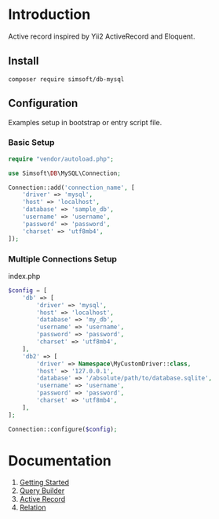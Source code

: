 # Introduction

Active record inspired by Yii2 ActiveRecord and Eloquent.

## Install

```shell
composer require simsoft/db-mysql
```

## Configuration

Examples setup in bootstrap or entry script file.

### Basic Setup

```php
require "vendor/autoload.php";

use Simsoft\DB\MySQL\Connection;

Connection::add('connection_name', [
    'driver' => 'mysql',
    'host' => 'localhost',
    'database' => 'sample_db',
    'username' => 'username',
    'password' => 'password',
    'charset' => 'utf8mb4',
]);
```

### Multiple Connections Setup

index.php
```php
$config = [
    'db' => [
        'driver' => 'mysql',
        'host' => 'localhost',
        'database' => 'my_db',
        'username' => 'username',
        'password' => 'password',
        'charset' => 'utf8mb4',
    ],
    'db2' => [
        'driver' => Namespace\MyCustomDriver::class,
        'host' => '127.0.0.1',
        'database' => '/absolute/path/to/database.sqlite',
        'username' => 'username',
        'password' => 'password',
        'charset' => 'utf8mb4',
    ],
];

Connection::configure($config);
```

# Documentation

1. [Getting Started](docs/guide/01-GETTING-STARTED.md)
2. [Query Builder](docs/guide/02-QUERY-BUILDER.md)
3. [Active Record](docs/guide/03-ACTIVE-RECORD.md)
4. [Relation](docs/guide/04-RELATION.md)
